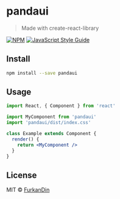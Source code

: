 # pandaui

> Made with create-react-library

[![NPM](https://img.shields.io/npm/v/pandaui.svg)](https://www.npmjs.com/package/pandaui) [![JavaScript Style Guide](https://img.shields.io/badge/code_style-standard-brightgreen.svg)](https://standardjs.com)

## Install

```bash
npm install --save pandaui
```

## Usage

```jsx
import React, { Component } from 'react'

import MyComponent from 'pandaui'
import 'pandaui/dist/index.css'

class Example extends Component {
  render() {
    return <MyComponent />
  }
}
```

## License

MIT © [FurkanDin](https://github.com/FurkanDin)
